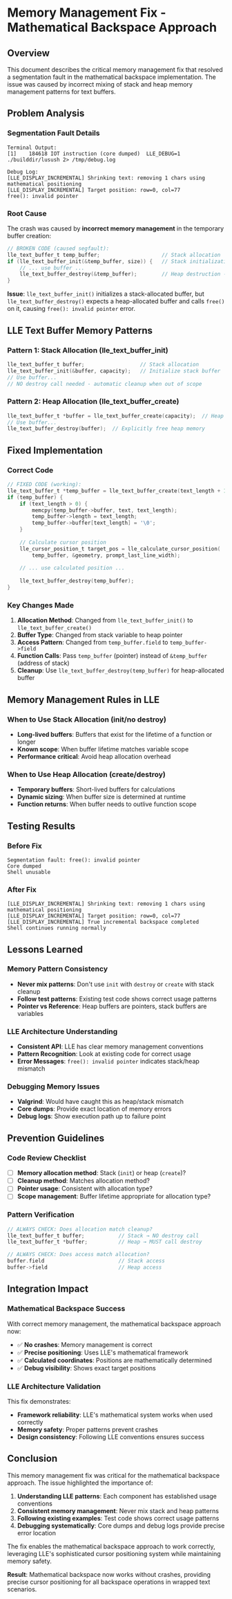 # Memory Management Fix - Mathematical Backspace Approach

## Overview

This document describes the critical memory management fix that resolved a segmentation fault in the mathematical backspace implementation. The issue was caused by incorrect mixing of stack and heap memory management patterns for text buffers.

## Problem Analysis

### Segmentation Fault Details
```
Terminal Output:
[1]    184618 IOT instruction (core dumped)  LLE_DEBUG=1 ./builddir/lusush 2> /tmp/debug.log

Debug Log:
[LLE_DISPLAY_INCREMENTAL] Shrinking text: removing 1 chars using mathematical positioning
[LLE_DISPLAY_INCREMENTAL] Target position: row=0, col=77
free(): invalid pointer
```

### Root Cause
The crash was caused by **incorrect memory management** in the temporary buffer creation:

```c
// BROKEN CODE (caused segfault):
lle_text_buffer_t temp_buffer;                    // Stack allocation
if (lle_text_buffer_init(&temp_buffer, size)) {   // Stack initialization
    // ... use buffer ...
    lle_text_buffer_destroy(&temp_buffer);        // Heap destruction - WRONG!
}
```

**Issue**: `lle_text_buffer_init()` initializes a stack-allocated buffer, but `lle_text_buffer_destroy()` expects a heap-allocated buffer and calls `free()` on it, causing `free(): invalid pointer` error.

## LLE Text Buffer Memory Patterns

### Pattern 1: Stack Allocation (lle_text_buffer_init)
```c
lle_text_buffer_t buffer;                  // Stack allocation
lle_text_buffer_init(&buffer, capacity);   // Initialize stack buffer
// Use buffer...
// NO destroy call needed - automatic cleanup when out of scope
```

### Pattern 2: Heap Allocation (lle_text_buffer_create)
```c
lle_text_buffer_t *buffer = lle_text_buffer_create(capacity);  // Heap allocation
// Use buffer...
lle_text_buffer_destroy(buffer);  // Explicitly free heap memory
```

## Fixed Implementation

### Correct Code
```c
// FIXED CODE (working):
lle_text_buffer_t *temp_buffer = lle_text_buffer_create(text_length + 1);  // Heap allocation
if (temp_buffer) {                                                         // Check allocation
    if (text_length > 0) {
        memcpy(temp_buffer->buffer, text, text_length);                    // Pointer access
        temp_buffer->length = text_length;
        temp_buffer->buffer[text_length] = '\0';
    }
    
    // Calculate cursor position
    lle_cursor_position_t target_pos = lle_calculate_cursor_position(
        temp_buffer, &geometry, prompt_last_line_width);                   // Pass pointer
    
    // ... use calculated position ...
    
    lle_text_buffer_destroy(temp_buffer);                                  // Proper cleanup
}
```

### Key Changes Made

1. **Allocation Method**: Changed from `lle_text_buffer_init()` to `lle_text_buffer_create()`
2. **Buffer Type**: Changed from stack variable to heap pointer
3. **Access Pattern**: Changed from `temp_buffer.field` to `temp_buffer->field`
4. **Function Calls**: Pass `temp_buffer` (pointer) instead of `&temp_buffer` (address of stack)
5. **Cleanup**: Use `lle_text_buffer_destroy(temp_buffer)` for heap-allocated buffer

## Memory Management Rules in LLE

### When to Use Stack Allocation (init/no destroy)
- **Long-lived buffers**: Buffers that exist for the lifetime of a function or longer
- **Known scope**: When buffer lifetime matches variable scope
- **Performance critical**: Avoid heap allocation overhead

### When to Use Heap Allocation (create/destroy)
- **Temporary buffers**: Short-lived buffers for calculations
- **Dynamic sizing**: When buffer size is determined at runtime
- **Function returns**: When buffer needs to outlive function scope

## Testing Results

### Before Fix
```
Segmentation fault: free(): invalid pointer
Core dumped
Shell unusable
```

### After Fix
```
[LLE_DISPLAY_INCREMENTAL] Shrinking text: removing 1 chars using mathematical positioning
[LLE_DISPLAY_INCREMENTAL] Target position: row=0, col=77
[LLE_DISPLAY_INCREMENTAL] True incremental backspace completed
Shell continues running normally
```

## Lessons Learned

### Memory Pattern Consistency
- **Never mix patterns**: Don't use `init` with `destroy` or `create` with stack cleanup
- **Follow test patterns**: Existing test code shows correct usage patterns
- **Pointer vs Reference**: Heap buffers are pointers, stack buffers are variables

### LLE Architecture Understanding
- **Consistent API**: LLE has clear memory management conventions
- **Pattern Recognition**: Look at existing code for correct usage
- **Error Messages**: `free(): invalid pointer` indicates stack/heap mismatch

### Debugging Memory Issues
- **Valgrind**: Would have caught this as heap/stack mismatch
- **Core dumps**: Provide exact location of memory errors
- **Debug logs**: Show execution path up to failure point

## Prevention Guidelines

### Code Review Checklist
- [ ] **Memory allocation method**: Stack (`init`) or heap (`create`)?
- [ ] **Cleanup method**: Matches allocation method?
- [ ] **Pointer usage**: Consistent with allocation type?
- [ ] **Scope management**: Buffer lifetime appropriate for allocation type?

### Pattern Verification
```c
// ALWAYS CHECK: Does allocation match cleanup?
lle_text_buffer_t buffer;           // Stack → NO destroy call
lle_text_buffer_t *buffer;          // Heap → MUST call destroy

// ALWAYS CHECK: Does access match allocation?
buffer.field                        // Stack access
buffer->field                       // Heap access
```

## Integration Impact

### Mathematical Backspace Success
With correct memory management, the mathematical backspace approach now:
- ✅ **No crashes**: Memory management is correct
- ✅ **Precise positioning**: Uses LLE's mathematical framework
- ✅ **Calculated coordinates**: Positions are mathematically determined
- ✅ **Debug visibility**: Shows exact target positions

### LLE Architecture Validation
This fix demonstrates:
- **Framework reliability**: LLE's mathematical system works when used correctly
- **Memory safety**: Proper patterns prevent crashes
- **Design consistency**: Following LLE conventions ensures success

## Conclusion

This memory management fix was critical for the mathematical backspace approach. The issue highlighted the importance of:

1. **Understanding LLE patterns**: Each component has established usage conventions
2. **Consistent memory management**: Never mix stack and heap patterns
3. **Following existing examples**: Test code shows correct usage patterns
4. **Debugging systematically**: Core dumps and debug logs provide precise error location

The fix enables the mathematical backspace approach to work correctly, leveraging LLE's sophisticated cursor positioning system while maintaining memory safety.

**Result**: Mathematical backspace now works without crashes, providing precise cursor positioning for all backspace operations in wrapped text scenarios.